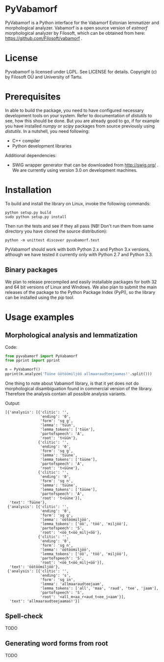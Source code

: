 PyVabamorf
==========

PyVabamorf is a Python interface for the Vabamorf Estonian lemmatizer and morphological analyzer.
Vabamorf is a open source version of _estmorf_ morphological analyzer by Filosoft,
which can be obtained from here: https://github.com/Filosoft/vabamorf .

# License

Pyvabamorf is licensed under LGPL. See LICENSE for details.
Copyright (c) by Filosoft OÜ and University of Tartu.

# Prerequisites

In able to build the package, you need to have configured necessary development tools on your system.
Refer to documentation of _distutils_ to see, how this should be done. But you are already good to go,
if for example you have  installed _numpy_ or _scipy_ packages from source previously using _distutils_.
In a nutshell, you need following:
- C++ compiler
- Python development libraries

Additional dependencies:
- SWIG wrapper generator that can be downloaded from http://swig.org/ . We are currently using version 3.0 on development machines.

# Installation

To build and install the library on Linux, invoke the following commands:
```
python setup.py build
sudo python setup.py install
```

Then run the tests and see if they all pass (NB! Don't run them from same directory you have cloned the source distribution):
```
python -m unittest discover pyvabamorf.test
```

PyVabamorf should work with both Python 2.x and Python 3.x versions, although we have tested it
currently only with Python 2.7 and Python 3.3.

## Binary packages

We plan to release precompiled and easily installable packages for both 32 and 64 bit versions of Linux and Windows.
We also plan to submit the main releases of the package to the Python Package Index (PyPI),
so the library can be installed using the _pip_ tool.

# Usage examples

## Morphological analysis and lemmatization

Code:
```python
from pyvabamorf import PyVabamorf
from pprint import pprint

m = PyVabamorf()
pprint(m.analyze('Tüüne öötöömiljöö allmaaraudteejaamas!'.split()))
```

One thing to note about Vabamorf library, is that it yet does not do morphological disambiguation found in commercial
version of the library. Therefore the analysis contain all possible analysis variants.

Output:
```
[{'analysis': [{'clitic': '',
                'ending': '0',
                'form': 'sg g',
                'lemma': 'tüün',
                'lemma_tokens': ['tüün'],
                'partofspeech': 'A',
                'root': 't<üün'},
               {'clitic': '',
                'ending': '0',
                'form': 'sg g',
                'lemma': 'tüüne',
                'lemma_tokens': ['tüüne'],
                'partofspeech': 'A',
                'root': 't<üüne'},
               {'clitic': '',
                'ending': '0',
                'form': 'sg n',
                'lemma': 'tüüne',
                'lemma_tokens': ['tüüne'],
                'partofspeech': 'A',
                'root': 't<üüne'}],
  'text': 'Tüüne'},
 {'analysis': [{'clitic': '',
                'ending': '0',
                'form': 'sg g',
                'lemma': 'öötöömiljöö',
                'lemma_tokens': ['öö', 'töö', 'miljöö'],
                'partofspeech': 'S',
                'root': '<öö_t<öö_milj<öö'},
               {'clitic': '',
                'ending': '0',
                'form': 'sg n',
                'lemma': 'öötöömiljöö',
                'lemma_tokens': ['öö', 'töö', 'miljöö'],
                'partofspeech': 'S',
                'root': '<öö_t<öö_milj<öö'}],
  'text': 'öötöömiljöö'},
 {'analysis': [{'clitic': '',
                'ending': 's',
                'form': 'sg in',
                'lemma': 'allmaaraudteejaam',
                'lemma_tokens': ['all', 'maa', 'raud', 'tee', 'jaam'],
                'partofspeech': 'S',
                'root': '<all_m<aa_r<aud_t<ee_j<aam'}],
  'text': 'allmaaraudteejaamas!'}]
```


## Spell-check

TODO

## Generating word forms from root

TODO



